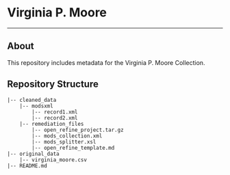 # Virginia P. Moore

---

## About

This repository includes metadata for the Virginia P. Moore Collection.

## Repository Structure

```
|-- cleaned_data
	|-- modsxml
		|-- record1.xml
		|-- record2.xml
    |-- remediation_files
    	|-- open_refine_project.tar.gz
        |-- mods_collection.xml
        |-- mods_splitter.xsl
        |-- open_refine_template.md
|-- original_data
	|-- virginia_moore.csv
|-- README.md
```